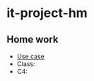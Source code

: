 # it-project-hm

## Home work
- [Use case](https://github.com/naidosssik/it-project-hm/blob/main/usecase.puml)
- Class: 
- C4:
